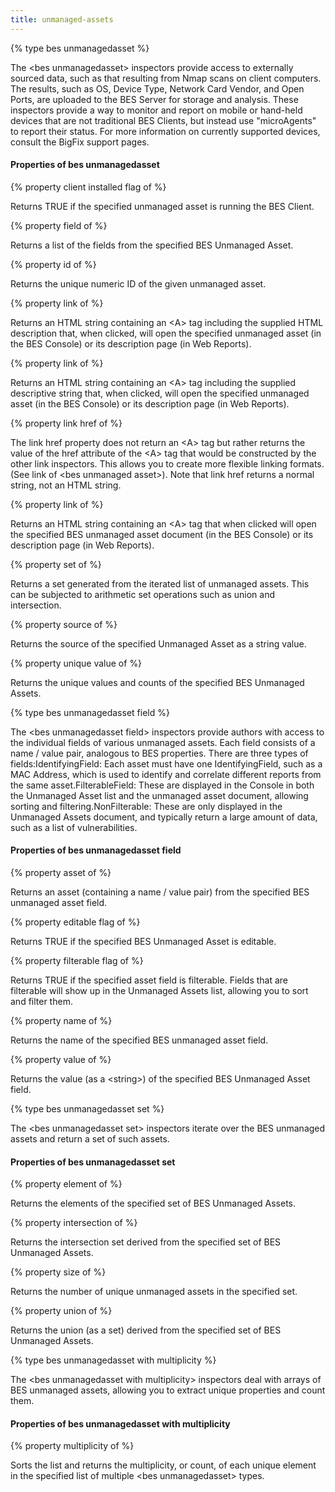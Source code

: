 ```yaml
---
title: unmanaged-assets
---
```


{% type bes unmanagedasset %}

The &lt;bes unmanagedasset&gt; inspectors provide access to externally sourced data, such as that resulting from Nmap scans on client computers. The results, such as OS, Device Type, Network Card Vendor, and Open Ports, are uploaded to the BES Server for storage and analysis. These inspectors provide a way to monitor and report on mobile or hand-held devices that are not traditional BES Clients, but instead use &quot;microAgents&quot; to report their status. For more information on currently supported devices, consult the BigFix support pages.

#### Properties of bes unmanagedasset

{% property client installed flag of <bes unmanagedasset> %}

Returns TRUE if the specified unmanaged asset is running the BES Client.

{% property field of <bes unmanagedasset> %}

Returns a list of the fields from the specified BES Unmanaged Asset.

{% property id of <bes unmanagedasset> %}

Returns the unique numeric ID of the given unmanaged asset.

{% property link <html> of <bes unmanagedasset> %}

Returns an HTML string containing an &lt;A&gt; tag including the supplied HTML description that, when clicked, will open the specified unmanaged asset (in the BES Console) or its description page (in Web Reports).

{% property link <string> of <bes unmanagedasset> %}

Returns an HTML string containing an &lt;A&gt; tag including the supplied descriptive string that, when clicked, will open the specified unmanaged asset (in the BES Console) or its description page (in Web Reports).

{% property link href of <bes unmanagedasset> %}

The link href property does not return an &lt;A&gt; tag but rather returns the value of the href attribute of the &lt;A&gt; tag that would be constructed by the other link inspectors. This allows you to create more flexible linking formats. (See link of &lt;bes unmanaged asset&gt;). Note that link href returns a normal string, not an HTML string.

{% property link of <bes unmanagedasset> %}

Returns an HTML string containing an &lt;A&gt; tag that when clicked will open the specified BES unmanaged asset document (in the BES Console) or its description page (in Web Reports).

{% property set of <bes unmanagedasset> %}

Returns a set generated from the iterated list of unmanaged assets. This can be subjected to arithmetic set operations such as union and intersection.

{% property source of <bes unmanagedasset> %}

Returns the source of the specified Unmanaged Asset as a string value.

{% property unique value of <bes unmanagedasset> %}

Returns the unique values and counts of the specified BES Unmanaged Assets.

{% type bes unmanagedasset field %}

The &lt;bes unmanagedasset field&gt; inspectors provide authors with access to the individual fields of various unmanaged assets. Each field consists of a name / value pair, analogous to BES properties. There are three types of fields:IdentifyingField: Each asset must have one IdentifyingField, such as a MAC Address, which is used to identify and correlate different reports from the same asset.FilterableField: These are displayed in the Console in both the Unmanaged Asset list and the unmanaged asset document, allowing sorting and filtering.NonFilterable: These are only displayed in the Unmanaged Assets document, and typically return a large amount of data, such as a list of vulnerabilities.

#### Properties of bes unmanagedasset field

{% property asset of <bes unmanagedasset field> %}

Returns an asset (containing a name / value pair) from the specified BES unmanaged asset field.

{% property editable flag of <bes unmanagedasset field> %}

Returns TRUE if the specified BES Unmanaged Asset is editable.

{% property filterable flag of <bes unmanagedasset field> %}

Returns TRUE if the specified asset field is filterable. Fields that are filterable will show up in the Unmanaged Assets list, allowing you to sort and filter them.

{% property name of <bes unmanagedasset field> %}

Returns the name of the specified BES unmanaged asset field.

{% property value of <bes unmanagedasset field> %}

Returns the value (as a &lt;string&gt;) of the specified BES Unmanaged Asset field.

{% type bes unmanagedasset set %}

The &lt;bes unmanagedasset set&gt; inspectors iterate over the BES unmanaged assets and return a set of such assets.

#### Properties of bes unmanagedasset set

{% property element of <bes unmanagedasset set> %}

Returns the elements of the specified set of BES Unmanaged Assets.

{% property intersection of <bes unmanagedasset set> %}

Returns the intersection set derived from the specified set of BES Unmanaged Assets.

{% property size of <bes unmanagedasset set> %}

Returns the number of unique unmanaged assets in the specified set.

{% property union of <bes unmanagedasset set> %}

Returns the union (as a set) derived from the specified set of BES Unmanaged Assets.

{% type bes unmanagedasset with multiplicity %}

The &lt;bes unmanagedasset with multiplicity&gt; inspectors deal with arrays of BES unmanaged assets, allowing you to extract unique properties and count them. 

#### Properties of bes unmanagedasset with multiplicity

{% property multiplicity of <bes unmanagedasset with multiplicity> %}

Sorts the list and returns the multiplicity, or count, of each unique element in the specified list of multiple &lt;bes unmanagedasset&gt; types.

